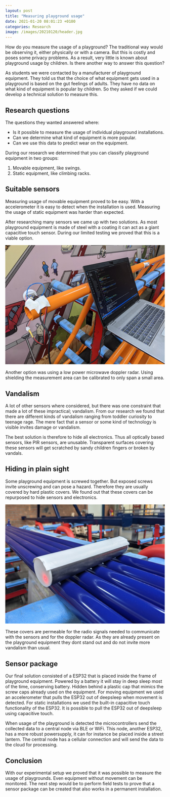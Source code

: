 ```yaml
---
layout: post
title: "Measuring playground usage"
date: 2021-01-20 08:01:23 +0100
categories: Research
image: /images/20210120/header.jpg
---
```


How do you measure the usage of a playground? The traditional way would be observing it, either physically or with a
camera. But this is costly and poses some privacy problems. As a result, very little is known about playground usage by
children. Is there another way to answer this question?

As students we were contacted by a manufacturer of playground equipment. They told us that the choice of what equipment
gets used in a playground is based on the gut feelings of adults. They have no data on what kind of equipment is popular
by children. So they asked if we could develop a technical solution to measure this.

## Research questions

The questions they wanted answered where:

- Is it possible to measure the usage of individual playground installations.
- Can we determine what kind of equipment is more popular.
- Can we use this data to predict wear on the equipment.

During our research we determined that you can classify playground equipment in two groups:

1. Movable equipment, like swings.
2. Static equipment, like climbing racks.

## Suitable sensors

Measuring usage of movable equipment proved to be easy. With a accelerometer it is easy to detect when the installation
is used. Measuring the usage of static equipment was harder than expected.

After researching many sensors we came up with two solutions. As most playground equipment is made of steel with a
coating it can act as a giant capacitive touch sensor. During our limited testing we proved that this is a viable
option.

![Testing capacitance of large climbing frames](/images/20210120/testing-capacitance-of-large-climbingframes.jpg)

Another option was using a low power microwave doppler radar. Using shielding the measurement area can be calibrated to
only span a small area.

## Vandalism

A lot of other sensors where considered, but there was one constraint that made a lot of these impractical; vandalism.
From our research we found that there are different kinds of vandalism ranging from toddler curiosity to teenage rage.
The mere fact that a sensor or some kind of technology is visible invites damage or vandalism.

The best solution is therefore to hide all electronics. Thus all optically based sensors, like PIR sensors, are
unusable. Transparent surfaces covering these sensors will get scratched by sandy children fingers or broken by vandals.

## Hiding in plain sight

Some playground equipment is screwed together. But exposed screws invite unscrewing and can pose a hazard. Therefore
they are usually covered by hard plastic covers. We found out that these covers can be repurposed to hide sensors and
electronics.

![Prototype with cap](/images/20210120/prototype-with-cap.jpg)

These covers are permeable for the radio signals needed to communicate with the sensors and for the doppler radar. As
they are already present on the playground equipment they dont stand out and do not invite more vandalism than usual.

## Sensor package

Our final solution consisted of a ESP32 that is placed inside the frame of playground equipment. Powered by a battery
it will stay in deep sleep most of the time, conserving battery. Hidden behind a plastic cap that mimics the screw
caps already used on the equipment. For moving equipment we used an accelerometer that pulls the ESP32 out of
deepsleep when movement is detected. For static installations we used the built-in capacitive touch functionality of
the ESP32. It is possible to pull the ESP32 out of deepsleep using capacitive touch.

When usage of the playground is detected the microcontrollers send the collected data to a central node via BLE or
WiFi. This node, another ESP32, has a more robust powersupply, it can for instance be placed inside a street lantern.
The central node has a cellular connection and will send the data to the cloud for processing.

## Conclusion
With our experimental setup we proved that it was possible to measure the usage of playgrounds. Even equipment
without movement can be monitored. The next step would be to perform field tests to prove that a sensor package can
be created that also works in a permanent installation.
